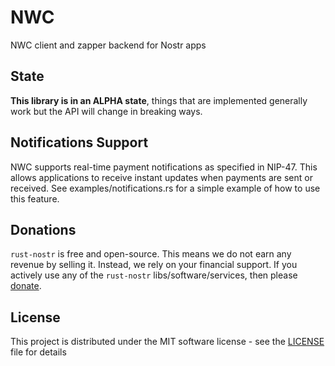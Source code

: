 # NWC

NWC client and zapper backend for Nostr apps

## State

**This library is in an ALPHA state**, things that are implemented generally work but the API will change in breaking ways.

## Notifications Support

NWC supports real-time payment notifications as specified in NIP-47. 
This allows applications to receive instant updates when payments are sent or received.
See examples/notifications.rs for a simple example of how to use this feature.

## Donations

`rust-nostr` is free and open-source. This means we do not earn any revenue by selling it. Instead, we rely on your financial support. If you actively use any of the `rust-nostr` libs/software/services, then please [donate](https://rust-nostr.org/donate).

## License

This project is distributed under the MIT software license - see the [LICENSE](../../LICENSE) file for details